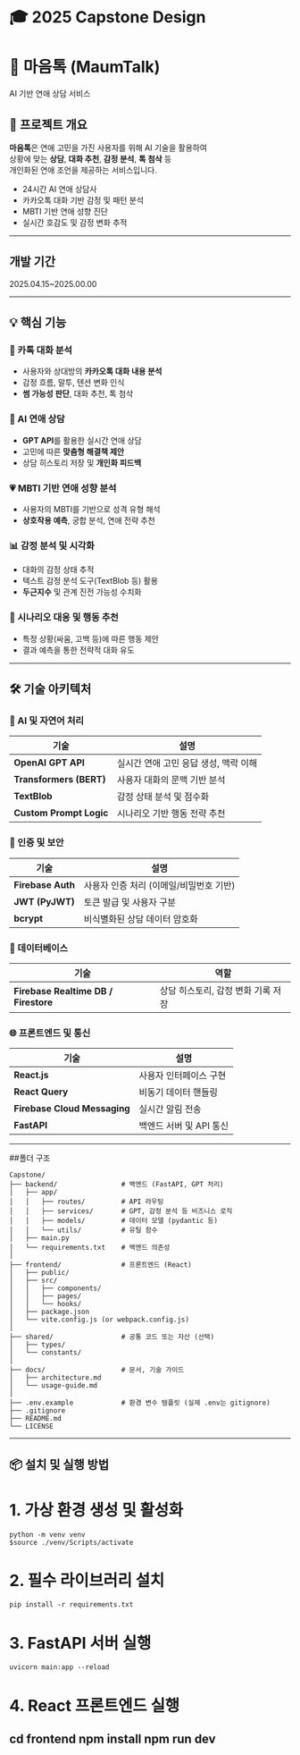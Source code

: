 # 🎓 2025 Capstone Design
# 💌 마음톡 (MaumTalk)
AI 기반 연애 상담 서비스

## 📘 프로젝트 개요

**마음톡**은 연애 고민을 가진 사용자를 위해 AI 기술을 활용하여  
상황에 맞는 **상담**, **대화 추천**, **감정 분석**, **톡 첨삭** 등  
개인화된 연애 조언을 제공하는 서비스입니다.

- 24시간 AI 연애 상담사
- 카카오톡 대화 기반 감정 및 패턴 분석
- MBTI 기반 연애 성향 진단
- 실시간 호감도 및 감정 변화 추적

---

## 개발 기간
2025.04.15~2025.00.00

---

## 💡 핵심 기능

### 💬 카톡 대화 분석
- 사용자와 상대방의 **카카오톡 대화 내용 분석**
- 감정 흐름, 말투, 텐션 변화 인식
- **썸 가능성 판단**, 대화 추천, 톡 첨삭

### 🧠 AI 연애 상담
- **GPT API**를 활용한 실시간 연애 상담
- 고민에 따른 **맞춤형 해결책 제안**
- 상담 히스토리 저장 및 **개인화 피드백**

### 💗 MBTI 기반 연애 성향 분석
- 사용자의 MBTI를 기반으로 성격 유형 해석
- **상호작용 예측**, 궁합 분석, 연애 전략 추천

### 📊 감정 분석 및 시각화
- 대화의 감정 상태 추적
- 텍스트 감정 분석 도구(TextBlob 등) 활용
- **두근지수** 및 관계 진전 가능성 수치화

### 🧠 시나리오 대응 및 행동 추천
- 특정 상황(싸움, 고백 등)에 따른 행동 제안
- 결과 예측을 통한 전략적 대화 유도

---

## 🛠 기술 아키텍처

### 🧠 AI 및 자연어 처리

| 기술 | 설명 |
|------|------|
| **OpenAI GPT API** | 실시간 연애 고민 응답 생성, 맥락 이해 |
| **Transformers (BERT)** | 사용자 대화의 문맥 기반 분석 |
| **TextBlob** | 감정 상태 분석 및 점수화 |
| **Custom Prompt Logic** | 시나리오 기반 행동 전략 추천 |


### 🔐 인증 및 보안

| 기술 | 설명 |
|------|------|
| **Firebase Auth** | 사용자 인증 처리 (이메일/비밀번호 기반) |
| **JWT (PyJWT)** | 토큰 발급 및 사용자 구분 |
| **bcrypt** | 비식별화된 상담 데이터 암호화 |

### 💾 데이터베이스

| 기술 | 역할 |
|------|------|
| **Firebase Realtime DB / Firestore** | 상담 히스토리, 감정 변화 기록 저장 |


### 🌐 프론트엔드 및 통신

| 기술 | 설명 |
|------|------|
| **React.js** | 사용자 인터페이스 구현 |
| **React Query** | 비동기 데이터 핸들링 |
| **Firebase Cloud Messaging** | 실시간 알림 전송 |
| **FastAPI** | 백엔드 서버 및 API 통신 |

---

##폴더 구조
```
Capstone/
├── backend/                # 백엔드 (FastAPI, GPT 처리)
│   ├── app/
│   │   ├── routes/         # API 라우팅
│   │   ├── services/       # GPT, 감정 분석 등 비즈니스 로직
│   │   ├── models/         # 데이터 모델 (pydantic 등)
│   │   └── utils/          # 유틸 함수
│   ├── main.py
│   └── requirements.txt    # 백엔드 의존성
│
├── frontend/               # 프론트엔드 (React)
│   ├── public/
│   ├── src/
│   │   ├── components/
│   │   ├── pages/
│   │   └── hooks/
│   ├── package.json
│   └── vite.config.js (or webpack.config.js)
│
├── shared/                 # 공통 코드 또는 자산 (선택)
│   ├── types/
│   └── constants/
│
├── docs/                   # 문서, 기술 가이드
│   ├── architecture.md
│   └── usage-guide.md
│
├── .env.example            # 환경 변수 템플릿 (실제 .env는 gitignore)
├── .gitignore
├── README.md
└── LICENSE

```
---

## 📦 설치 및 실행 방법
# 1. 가상 환경 생성 및 활성화
```
python -m venv venv
$source ./venv/Scripts/activate   
```

# 2. 필수 라이브러리 설치
```
pip install -r requirements.txt
```

# 3. FastAPI 서버 실행
```
uvicorn main:app --reload
```

# 4. React 프론트엔드 실행
cd frontend
npm install
npm run dev
---
